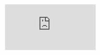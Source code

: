 ![alt text](https://www.facebook.com/photo.php?fbid=1863040520372629&set=a.499112193432142.120601.100000000970794&type=3 "Logo Title Text 1")
